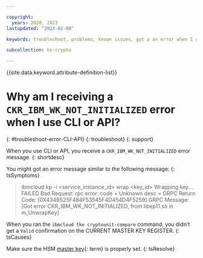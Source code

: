 ```yaml
---

copyright:
  years: 2020, 2023
lastupdated: "2023-02-08"

keywords: troubleshoot, problems, known issues, got a an error when I use CLI or API

subcollection: hs-crypto

---
```


{{site.data.keyword.attribute-definition-list}}



# Why am I receiving a `CKR_IBM_WK_NOT_INITIALIZED` error when I use CLI or API?
{: #troubleshoot-error-CLI-API}
{: troubleshoot}
{: support}

When you use CLI or API, you receive a `CKR_IBM_WK_NOT_INITIALIZED` error message.
{: shortdesc}

You might got an error message similar to the following message:
{: tsSymptoms}

> ibmcloud kp -i <service_instance_id> wrap <key_id>
> Wrapping key...
> FAILED
> Bad Request: rpc error: code = Unknown desc = GRPC Return Code: [0X434B525F484F53545F4D454D4F5259]  GRPC Message: [Got error CKR_IBM_WK_NOT_INITIALIZED, from libep11.so in m_UnwrapKey]

When you ran the `ibmcloud tke cryptounit-compare` command, you didn't get a `Valid` confirmation on the CURRENT MASTER KEY REGISTER.
{: tsCauses}

Make sure the HSM [master key](#x2908413){: term} is properly set.
{: tsResolve}
